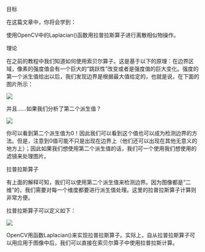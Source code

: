 目标

在这篇文章中，你将会学到：

使用OpenCV中的Laplacian()函数用拉普拉斯算子进行离散相似物操作。

理论

在之前的教程中我们知道如何使用索贝尔算子。这是基于以下的原理：在边界区域，像素的强度值会有一个巨大的“跳跃性”改变或者是强度值的巨大变化。强度的第一个派生值给出以后，我们发现边界是根据最大值给定的，也就是说，在下面的图片所示：

![](https://docs.opencv.org/4.1.0/Laplace_Operator_Tutorial_Theory_Previous.jpg)

并且……如果我们分析了第二个派生值？

![](https://docs.opencv.org/4.1.0/Laplace_Operator_Tutorial_Theory_ddIntensity.jpg)

你可以看到第二个派生值为0！因此我们可以看到这个值也可以成为检测边界的方法。但是，注意到0值可能不只是出现在边界上（他们还可以出现在其他无意义的地方上）；因此如果我们想使用第二个派生值的话，我们可一个使用我们想使用的滤镜来处理图片。

拉普拉斯算子

有上面的解释可知，我们可以使用第二个派生值来检测边界。因为图像都是“二维”的，我们需要对每一个维度都要进行派生值处理。这里的拉普拉斯算子计算则非常方便。

拉普拉斯算子可以定义如下：

![](http://latex.codecogs.com/gif.latex?Laplace(f)=\dfrac{\partial^{2}f}{\partialx^{2}}+\dfrac{\partial^{2}f}{\partial{y}^{2}})

OpenCV用函数Laplacian()来实现拉普拉斯算子。实际上，自从拉普拉斯算子可以用应用于图像中后，我们可以直接在索贝尔算子中使用拉普拉斯计算。